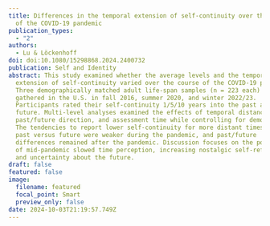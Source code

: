 ```yaml
---
title: Differences in the temporal extension of self-continuity over the course
  of the COVID-19 pandemic
publication_types:
  - "2"
authors:
  - Lu & Löckenhoff
doi: doi:10.1080/15298868.2024.2400732
publication: Self and Identity
abstract: This study examined whether the average levels and the temporal
  extension of self-continuity varied over the course of the COVID-19 pandemic.
  Three demographically matched adult life-span samples (n = 223 each) were
  gathered in the U.S. in fall 2016, summer 2020, and winter 2022/23.
  Participants rated their self-continuity 1/5/10 years into the past and
  future. Multi-level analyses examined the effects of temporal distance,
  past/future direction, and assessment time while controlling for demographics.
  The tendencies to report lower self-continuity for more distant times and for
  past versus future were weaker during the pandemic, and past/future
  differences remained after the pandemic. Discussion focuses on the possibility
  of mid-pandemic slowed time perception, increasing nostalgic self-reflection,
  and uncertainty about the future.
draft: false
featured: false
image:
  filename: featured
  focal_point: Smart
  preview_only: false
date: 2024-10-03T21:19:57.749Z
---
```

